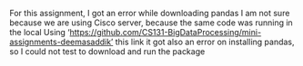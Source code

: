 For this assignment, I got an error while downloading pandas
I am not sure because we are using Cisco server, because the same code was running in the local 
Using ‘https://github.com/CS131-BigDataProcessing/mini-assignments-deemasaddik’ 
this link it got also an error on installing pandas, so I could not test to download and run the package 
